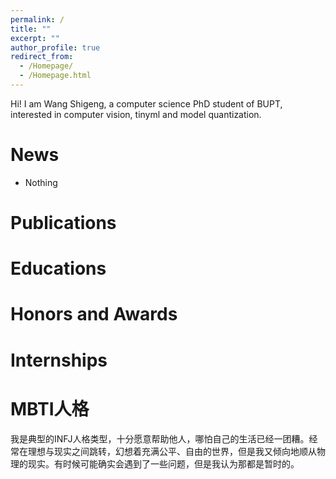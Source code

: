 ```yaml
---
permalink: /
title: ""
excerpt: ""
author_profile: true
redirect_from: 
  - /Homepage/
  - /Homepage.html
---
```


Hi! I am Wang Shigeng, a computer science PhD student of BUPT, interested in computer vision, tinyml and model quantization.

News
======
- Nothing

Publications
======

Educations
======

Honors and Awards
======

Internships
======

MBTI人格
======
我是典型的INFJ人格类型，十分愿意帮助他人，哪怕自己的生活已经一团糟。经常在理想与现实之间跳转，幻想着充满公平、自由的世界，但是我又倾向地顺从物理的现实。有时候可能确实会遇到了一些问题，但是我认为那都是暂时的。




